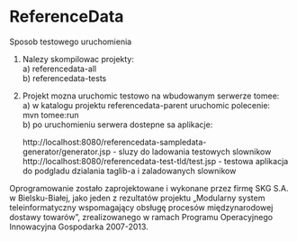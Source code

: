 # ReferenceData

Sposob testowego uruchomienia<br/>
1) Nalezy skompilowac projekty:<br/>
a) referencedata-all<br/>
b) referencedata-tests<br/>

2) Projekt mozna uruchomic testowo na wbudowanym serwerze tomee:<br/>
a) w katalogu projektu referencedata-parent uruchomic polecenie:<br/>
mvn tomee:run<br/>
b) po uruchomieniu serwera dostepne sa aplikacje:<br/>

    http://localhost:8080/referencedata-sampledata-generator/generator.jsp - sluzy do ladowania testowych slownikow
    http://localhost:8080/referencedata-test-tld/test.jsp - testowa aplikacja do podgladu dzialania taglib-a i zaladowanych slownikow
    
Oprogramowanie zostało zaprojektowane i wykonane przez firmę SKG S.A. w Bielsku-Białej, jako jeden z rezultatów projektu „Modularny system teleinformatyczny wspomagający obsługę procesów międzynarodowej dostawy towarów”, zrealizowanego w ramach Programu Operacyjnego Innowacyjna Gospodarka 2007-2013. 
